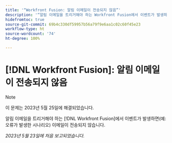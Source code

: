 ```yaml
---
title: '“Workfront Fusion: 알림 이메일이 전송되지 않음”'
description: '“알림 이메일을 트리거해야 하는 Workfront Fusion에서 이벤트가 발생하면(예: 오류가 발생한 시나리오) 이메일이 전송되지 않습니다.”'
hidefromtoc: true
source-git-commit: 69b4c330df59957b56a79f9e6aa1c02c60f45e23
workflow-type: ht
source-wordcount: '74'
ht-degree: 100%

---
```



# [!DNL Workfront Fusion]: 알림 이메일이 전송되지 않음

>[!NOTE]
>
>이 문제는 2023년 5월 25일에 해결되었습니다.

알림 이메일을 트리거해야 하는 [!DNL Workfront Fusion]에서 이벤트가 발생하면(예: 오류가 발생한 시나리오) 이메일이 전송되지 않습니다.

_2023년 5월 23일에 처음 보고되었습니다._


